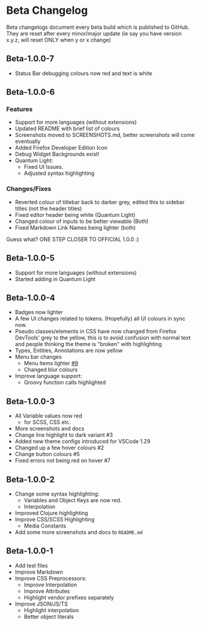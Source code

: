# Beta Changelog

Beta changelogs document every beta build which is published to GitHub. They are reset after every minor/major update (ie say you have version x.y.z, will reset ONLY when y or x change)

## Beta-1.0.0-7

- Status Bar debugging colours now red and text is white

## Beta-1.0.0-6

### Features

- Support for more languages (without extensions)
- Updated README with brief list of colours
- Screenshots moved to SCREENSHOTS.md, better screenshots will come eventually
- Added Firefox Developer Edition Icon
- Debug Widget Backgrounds exist!
- Quantum Light:
  - Fixed UI Issues.
  - Adjusted syntax highlighting

### Changes/Fixes

- Reverted colour of titlebar back to darker grey, edited this to sidebar titles (not the header titles)
- Fixed editor header being white (Quantum Light)
- Changed colour of inputs to be better viewable (Both)
- Fixed Markdown Link Names being lighter (both)

Guess what? ONE STEP CLOSER TO OFFICIAL 1.0.0 :)

## Beta-1.0.0-5

- Support for more languages (without extensions)
- Started adding in Quantum Light

## Beta-1.0.0-4

- Badges now lighter
- A few UI changes related to tokens. (Hopefully) all UI colours in sync now.
- Pseudo classes/elements in CSS have now changed from Firefox DevTools' grey to the yellow, this is to avoid confusion with normal text and people thinking the theme is "broken" with highlighting
- Types, Entities, Annotations are now yellow
- Menu bar changes
  - Menu items lighter [#9](https://github.com/beastdestroyer/vscode-firefox-quantum-themes/issues/9)
  - Changed blur colours
- Improve language support:
  - Groovy function calls highlighted

## Beta-1.0.0-3

- All Variable values now red
  - for SCSS, CSS etc.
- More screenshots and docs
- Change line highlight to dark variant #3
- Added new theme configs introduced for VSCode 1.29
- Changed up a few hover colours #2
- Change button colours #5
- Fixed errors not being red on hover #7

## Beta-1.0.0-2

- Change some syntax highlighting:
  - Variables and Object Keys are now red.
  - Interpolation
- Improved Clojure highlighting
- Improve CSS/SCSS Highlighting
  - Media Constants
- Add some more screenshots and docs to `README.md`

## Beta-1.0.0-1

- Add test files
- Improve Markdown
- Improve CSS Preprocessors:
  - Improve Interpolation
  - Improve Attributes
  - Highlight vendor prefixes separately
- Improve JSON/JS/TS
  - Highlight interpolation
  - Better object literals
